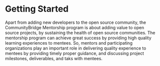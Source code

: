 # Getting Started

Apart from adding new developers to the open source community, the CommunityBridge Mentorship program is about adding value to open source projects, by sustaining the health of open source communities. The mentorship program can achieve great success by providing high quality learning experiences to mentees. So, mentors and participating organizations play an important role in delivering quality experience to mentees by providing timely proper guidance, and discussing project milestones, deliverables, and taks with mentees.

